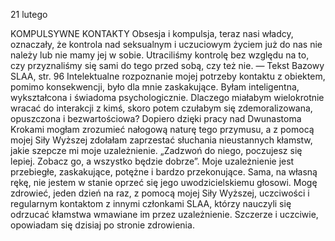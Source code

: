 21 lutego

KOMPULSYWNE KONTAKTY
 Obsesja i kompulsja, teraz nasi władcy, oznaczały, że kontrola nad seksualnym i uczuciowym życiem już do nas nie należy lub nie mamy jej w sobie. Utraciliśmy kontrolę bez względu na to, czy przyznaliśmy się sami do tego przed sobą, czy też nie. — Tekst Bazowy SLAA, str. 96
 Intelektualne rozpoznanie mojej potrzeby kontaktu z obiektem, pomimo konsekwencji, było dla mnie zaskakujące. Byłam inteligentna, wykształcona i świadoma psychologicznie. Dlaczego miałabym wielokrotnie wracać do interakcji z kimś, skoro potem czułabym się zdemoralizowana, opuszczona i bezwartościowa? Dopiero dzięki pracy nad Dwunastoma Krokami mogłam zrozumieć nałogową naturę tego przymusu, a z pomocą mojej Siły Wyższej zdołałam zaprzestać słuchania nieustannych kłamstw, jakie szepcze mi moje uzależnienie. „Zadzwoń do niego, poczujesz się lepiej. Zobacz go, a wszystko będzie dobrze”. Moje uzależnienie jest przebiegłe, zaskakujące, potężne i bardzo przekonujące. Sama, na własną rękę, nie jestem w stanie oprzeć się jego uwodzicielskiemu głosowi. Mogę zdrowieć, jeden dzień na raz, z pomocą mojej Siły Wyższej, uczciwości i regularnym kontaktom z innymi członkami SLAA, którzy nauczyli się odrzucać kłamstwa wmawiane im przez uzależnienie.
 Szczerze i uczciwie, opowiadam się dzisiaj po stronie zdrowienia.
